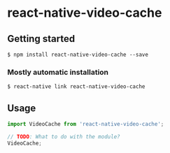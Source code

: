 # react-native-video-cache

## Getting started

`$ npm install react-native-video-cache --save`

### Mostly automatic installation

`$ react-native link react-native-video-cache`

## Usage
```javascript
import VideoCache from 'react-native-video-cache';

// TODO: What to do with the module?
VideoCache;
```
